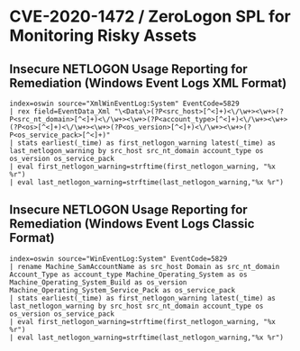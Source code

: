 # CVE-2020-1472 / ZeroLogon SPL for Monitoring Risky Assets



## Insecure NETLOGON Usage Reporting for Remediation (Windows Event Logs XML Format)
```
index=oswin source="XmlWinEventLog:System" EventCode=5829 
| rex field=EventData_Xml "\<Data\>(?P<src_host>[^<]+)<\/\w+><\w+>(?P<src_nt_domain>[^<]+)<\/\w+><\w+>(?P<account_type>[^<]+)<\/\w+><\w+>(?P<os>[^<]+)<\/\w+><\w+>(?P<os_version>[^<]+)<\/\w+><\w+>(?P<os_service_pack>[^<]+)"
| stats earliest(_time) as first_netlogon_warning latest(_time) as last_netlogon_warning by src_host src_nt_domain account_type os os_version os_service_pack
| eval first_netlogon_warning=strftime(first_netlogon_warning, "%x %r") 
| eval last_netlogon_warning=strftime(last_netlogon_warning,"%x %r")
```

## Insecure NETLOGON Usage Reporting for Remediation (Windows Event Logs Classic Format)
```
index=oswin source="WinEventLog:System" EventCode=5829
| rename Machine_SamAccountName as src_host Domain as src_nt_domain Account_Type as account_type Machine_Operating_System as os Machine_Operating_System_Build as os_version Machine_Operating_System_Service_Pack as os_service_pack
| stats earliest(_time) as first_netlogon_warning latest(_time) as last_netlogon_warning by src_host src_nt_domain account_type os os_version os_service_pack
| eval first_netlogon_warning=strftime(first_netlogon_warning, "%x %r") 
| eval last_netlogon_warning=strftime(last_netlogon_warning,"%x %r")
```
